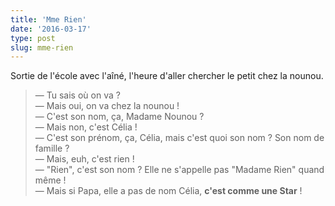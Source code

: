 ```yaml
---
title: 'Mme Rien'
date: '2016-03-17'
type: post
slug: mme-rien
---
```


Sortie de l'école avec l'aîné, l'heure d'aller chercher le petit chez la nounou.

<!-- more -->

> — Tu sais où on va ?  
> — Mais oui, on va chez la nounou !  
> — C'est son nom, ça, Madame Nounou ?  
> — Mais non, c'est Célia !  
> — C'est son prénom, ça, Célia, mais c'est quoi son nom ? Son nom de famille ?  
> — Mais, euh, c'est rien !  
> — "Rien", c'est son nom ? Elle ne s'appelle pas "Madame Rien" quand même !  
> — Mais si Papa, elle a pas de nom Célia, **c'est comme une Star** !
